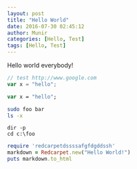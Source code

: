 ```yaml
---
layout: post
title: "Hello World"
date: 2016-07-30 02:45:12
author: Munir
categories: [Hello, Test]
tags: [Hello, Test]
---
```


Hello world everybody!

```javascript
// test http://www.google.com
var x = "hello";
```

<!--more-->

```haxe
var x = "hello";
```

```bash
sudo foo bar
ls -x
```

```batch
dir -p
cd c:\foo
```

```ruby
require 'redcarpetdssssafgfdgddssh'
markdown = Redcarpet.new("Hello World!")
puts markdown.to_html
```
